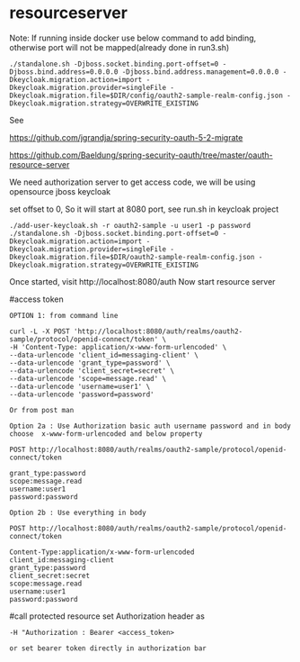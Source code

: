 # resourceserver

Note: If running inside docker use below command to add binding, otherwise port will not be mapped(already done in run3.sh)
````
./standalone.sh -Djboss.socket.binding.port-offset=0 -Djboss.bind.address=0.0.0.0 -Djboss.bind.address.management=0.0.0.0 -Dkeycloak.migration.action=import -Dkeycloak.migration.provider=singleFile -Dkeycloak.migration.file=$DIR/config/oauth2-sample-realm-config.json -Dkeycloak.migration.strategy=OVERWRITE_EXISTING
````

See

https://github.com/jgrandja/spring-security-oauth-5-2-migrate

https://github.com/Baeldung/spring-security-oauth/tree/master/oauth-resource-server

We need authorization server to get access code, we will be using opensource jboss keycloak

set offset to 0, So it will start at 8080 port, see run.sh in keycloak project

````
./add-user-keycloak.sh -r oauth2-sample -u user1 -p password
./standalone.sh -Djboss.socket.binding.port-offset=0 -Dkeycloak.migration.action=import -Dkeycloak.migration.provider=singleFile -Dkeycloak.migration.file=$DIR/oauth2-sample-realm-config.json -Dkeycloak.migration.strategy=OVERWRITE_EXISTING
````
Once started, visit http://localhost:8080/auth
Now start resource server

#access token
````
OPTION 1: from command line

curl -L -X POST 'http://localhost:8080/auth/realms/oauth2-sample/protocol/openid-connect/token' \
-H 'Content-Type: application/x-www-form-urlencoded' \
--data-urlencode 'client_id=messaging-client' \
--data-urlencode 'grant_type=password' \
--data-urlencode 'client_secret=secret' \
--data-urlencode 'scope=message.read' \
--data-urlencode 'username=user1' \
--data-urlencode 'password=password'

Or from post man

Option 2a : Use Authorization basic auth username password and in body choose  x-www-form-urlencoded and below property

POST http://localhost:8080/auth/realms/oauth2-sample/protocol/openid-connect/token

grant_type:password
scope:message.read
username:user1
password:password

Option 2b : Use everything in body 

POST http://localhost:8080/auth/realms/oauth2-sample/protocol/openid-connect/token

Content-Type:application/x-www-form-urlencoded
client_id:messaging-client
grant_type:password
client_secret:secret
scope:message.read
username:user1
password:password

````


#call protected resource
set Authorization header as
````
-H "Authorization : Bearer <access_token>

or set bearer token directly in authorization bar
````


